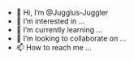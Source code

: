 - 👋 Hi, I’m @Jugglus-Juggler
- 👀 I’m interested in ...
- 🌱 I’m currently learning ...
- 💞️ I’m looking to collaborate on ...
- 📫 How to reach me ...

<!---
Jugglus-Juggler/Jugglus-Juggler is a ✨ special ✨ repository because its `README.md` (this file) appears on your GitHub profile.
You can click the Preview link to take a look at your changes.
--->
